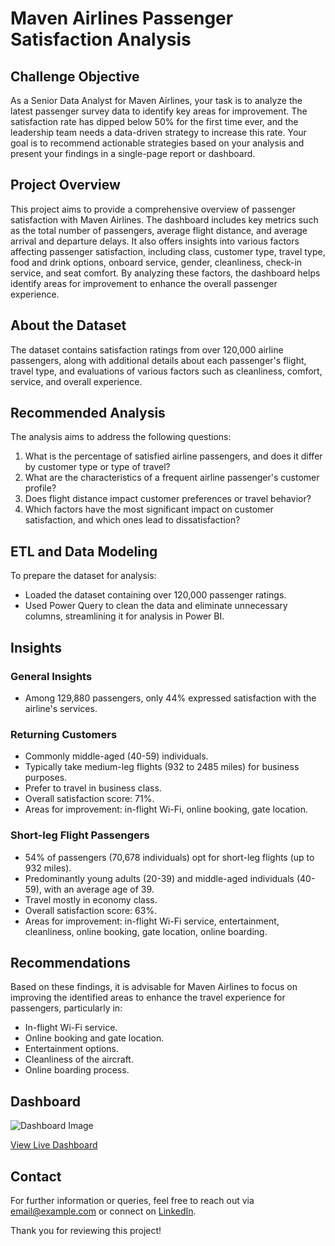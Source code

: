 # Maven Airlines Passenger Satisfaction Analysis

## Challenge Objective

As a Senior Data Analyst for Maven Airlines, your task is to analyze the latest passenger survey data to identify key areas for improvement. The satisfaction rate has dipped below 50% for the first time ever, and the leadership team needs a data-driven strategy to increase this rate. Your goal is to recommend actionable strategies based on your analysis and present your findings in a single-page report or dashboard.

## Project Overview

This project aims to provide a comprehensive overview of passenger satisfaction with Maven Airlines. The dashboard includes key metrics such as the total number of passengers, average flight distance, and average arrival and departure delays. It also offers insights into various factors affecting passenger satisfaction, including class, customer type, travel type, food and drink options, onboard service, gender, cleanliness, check-in service, and seat comfort. By analyzing these factors, the dashboard helps identify areas for improvement to enhance the overall passenger experience.

## About the Dataset

The dataset contains satisfaction ratings from over 120,000 airline passengers, along with additional details about each passenger's flight, travel type, and evaluations of various factors such as cleanliness, comfort, service, and overall experience.

## Recommended Analysis

The analysis aims to address the following questions:
1. What is the percentage of satisfied airline passengers, and does it differ by customer type or type of travel?
2. What are the characteristics of a frequent airline passenger's customer profile?
3. Does flight distance impact customer preferences or travel behavior?
4. Which factors have the most significant impact on customer satisfaction, and which ones lead to dissatisfaction?

## ETL and Data Modeling

To prepare the dataset for analysis:
- Loaded the dataset containing over 120,000 passenger ratings.
- Used Power Query to clean the data and eliminate unnecessary columns, streamlining it for analysis in Power BI.

## Insights

### General Insights
- Among 129,880 passengers, only 44% expressed satisfaction with the airline's services.
  
### Returning Customers
- Commonly middle-aged (40-59) individuals.
- Typically take medium-leg flights (932 to 2485 miles) for business purposes.
- Prefer to travel in business class.
- Overall satisfaction score: 71%.
- Areas for improvement: in-flight Wi-Fi, online booking, gate location.

### Short-leg Flight Passengers
- 54% of passengers (70,678 individuals) opt for short-leg flights (up to 932 miles).
- Predominantly young adults (20-39) and middle-aged individuals (40-59), with an average age of 39.
- Travel mostly in economy class.
- Overall satisfaction score: 63%.
- Areas for improvement: in-flight Wi-Fi service, entertainment, cleanliness, online booking, gate location, online boarding.

## Recommendations

Based on these findings, it is advisable for Maven Airlines to focus on improving the identified areas to enhance the travel experience for passengers, particularly in:
- In-flight Wi-Fi service.
- Online booking and gate location.
- Entertainment options.
- Cleanliness of the aircraft.
- Online boarding process.

## Dashboard

![Dashboard Image](path/to/your/dashboard-image.png)

[View Live Dashboard](https://link-to-your-live-dashboard.com)

## Contact

For further information or queries, feel free to reach out via [email@example.com](sakshithakare554@gmail.com) or connect on [LinkedIn](www.linkedin.com/in/sakshi-thakare9404).

Thank you for reviewing this project!

